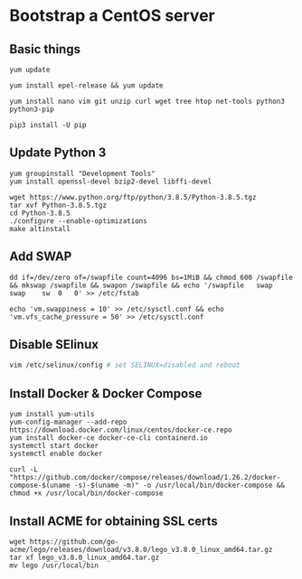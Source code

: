 # Bootstrap a CentOS server

## Basic things

```
yum update

yum install epel-release && yum update

yum install nano vim git unzip curl wget tree htop net-tools python3 python3-pip

pip3 install -U pip
```

## Update Python 3

```
yum groupinstall "Development Tools"
yum install openssl-devel bzip2-devel libffi-devel

wget https://www.python.org/ftp/python/3.8.5/Python-3.8.5.tgz
tar xvf Python-3.8.5.tgz
cd Python-3.8.5
./configure --enable-optimizations
make altinstall
```

## Add SWAP

```
dd if=/dev/zero of=/swapfile count=4096 bs=1MiB && chmod 600 /swapfile && mkswap /swapfile && swapon /swapfile && echo '/swapfile   swap    swap    sw  0   0' >> /etc/fstab

echo 'vm.swappiness = 10' >> /etc/sysctl.conf && echo 'vm.vfs_cache_pressure = 50' >> /etc/sysctl.conf
```

## Disable SElinux

```bash
vim /etc/selinux/config # set SELINUX=disabled and reboot
```

## Install Docker & Docker Compose

```
yum install yum-utils
yum-config-manager --add-repo https://download.docker.com/linux/centos/docker-ce.repo
yum install docker-ce docker-ce-cli containerd.io
systemctl start docker
systemctl enable docker

curl -L "https://github.com/docker/compose/releases/download/1.26.2/docker-compose-$(uname -s)-$(uname -m)" -o /usr/local/bin/docker-compose && chmod +x /usr/local/bin/docker-compose
```

## Install ACME for obtaining SSL certs

```
wget https://github.com/go-acme/lego/releases/download/v3.8.0/lego_v3.8.0_linux_amd64.tar.gz
tar xf lego_v3.8.0_linux_amd64.tar.gz
mv lego /usr/local/bin
```
